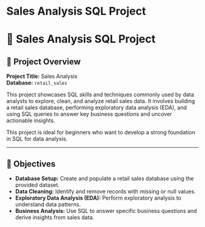# Sales Analysis SQL Project

# 🛒 Sales Analysis SQL Project

## 📘 Project Overview

**Project Title:** Sales Analysis  
**Database:** `retail_sales`

This project showcases SQL skills and techniques commonly used by data analysts to explore, clean, and analyze retail sales data. It involves building a retail sales database, performing exploratory data analysis (EDA), and using SQL queries to answer key business questions and uncover actionable insights.  

This project is ideal for beginners who want to develop a strong foundation in SQL for data analysis.

---

## 🎯 Objectives

- **Database Setup:** Create and populate a retail sales database using the provided dataset.  
- **Data Cleaning:** Identify and remove records with missing or null values.  
- **Exploratory Data Analysis (EDA):** Perform exploratory analysis to understand data patterns.  
- **Business Analysis:** Use SQL to answer specific business questions and derive insights from sales data.

